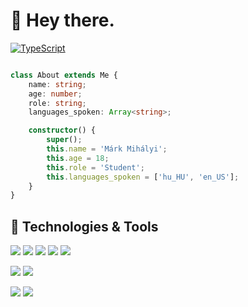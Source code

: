 # 👋 Hey there.

[![TypeScript](https://badges.frapsoft.com/typescript/love/typescript.png?v=101)](https://github.com/ellerbrock/typescript-badges/)

```TypeScript

class About extends Me {
    name: string;
    age: number;
    role: string;
    languages_spoken: Array<string>;

    constructor() {
        super();
        this.name = 'Márk Mihályi';
        this.age = 18;
        this.role = 'Student';
        this.languages_spoken = ['hu_HU', 'en_US'];
    }
}

```


## 🔧 Technologies & Tools

![](https://img.shields.io/badge/Runtime-NodeJS-informational?style=flat&logo=node.js&logoColor=white&color=339933)
![](https://img.shields.io/badge/Library-React-informational?style=flat&logo=react&logoColor=white&color=61DBFB)
![](https://img.shields.io/badge/Code-TypeScript-informational?style=flat&logo=typescript&logoColor=white&color=3178C6)
![](https://img.shields.io/badge/Code-JavaScript-informational?style=flat&logo=javascript&logoColor=white&color=F0DB4F)
![](https://img.shields.io/badge/Code-CSharp-informational?style=flat&logo=c-sharp&logoColor=white&color=777BB4)

![](https://img.shields.io/badge/DB-MongoDB-informational?style=flat&logo=mongodb&logoColor=white&color=47A248)
![](https://img.shields.io/badge/DB-MySQL-informational?style=flat&logo=mysql&logoColor=white&color=4479A1)

![](https://img.shields.io/badge/OS-Linux-informational?style=flat&logo=linux&logoColor=white&color=FCC624)
![](https://img.shields.io/badge/Editor-VS_Code-informational?style=flat&logo=visual-studio-code&logoColor=white&color=007ACC)

</a>
